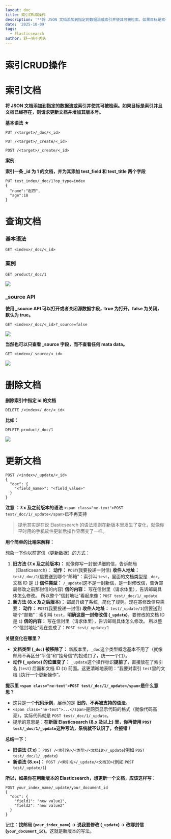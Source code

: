 ```yaml
---
layout: doc
title: 索引CRUD操作
description: '**将 JSON 文档添加到指定的数据流或索引并使其可被检索。如果目标是索引并且文档已经存在，则请求更新文档并增加其版本号。**'
date: '2025-10-09'
tags:
  - Elasticsearch
author: 舒一笑不秃头
---
```

# 索引CRUD操作

# **索引文档**

**将 JSON 文档添加到指定的数据流或索引并使其可被检索。如果目标是索引并且文档已经存在，则请求更新文档并增加其版本号。**

**基本语法** ★

```
PUT /<target>/_doc/<_id>

PUT /<target>/_create/<_id>

POST /<target>/_create/<_id>
```

**案例**

**索引一条 _id 为 1 的文档，并为其添加 test_field 和 test_title 两个字段**

```
PUT test_index/_doc/1?op_type=index
{
  "name":"赵四",
  "age":18
}
```

# 查询文档

### 基本语法

```
GET <index>/_doc/<_id>
```

### 案例

```
GET product/_doc/1
```

![](https://shuyixiao.oss-cn-hangzhou.aliyuncs.com/image-20251007210500788.png)

### _source API

**使用 _source API 可以打开或者关闭源数据字段，true 为打开，false 为关闭，默认为 true。**

```
GET <index>/_doc/<_id>?_source=false
```

![](https://shuyixiao.oss-cn-hangzhou.aliyuncs.com/image-20251007210545471.png)

**当然也可以只查看 _source 字段，而不查看任何 mata data。**

```
GET <index>/_source/<_id>
```

![](https://shuyixiao.oss-cn-hangzhou.aliyuncs.com/image-20251007210612075.png)

# 删除文档

**删除索引中指定 id 的文档**

```
DELETE /<index>/_doc/<_id>
```

**比如：**

```
DELETE product/_doc/1
```

![](https://shuyixiao.oss-cn-hangzhou.aliyuncs.com/image-20251007210645516.png)

# 更新文档

```
POST /<index>/_update/<_id>
{
  "doc": {
    "<field_name>": "<field_value>"
  }
}
```

**注意** **：7.x 及之前版本的语法** `<span class="ne-text">POST test/_doc/1/_update</span>`已不再支持

> 提示其实是在说 Elasticsearch 的语法规则在新版本里发生了变化，就像你平时用的手机软件更新后操作界面变了一样。

**用个简单的比喻来解释：**

想象一下你以前寄信（更新数据）的方式：

1. **旧方法 (7.x 及之前版本)：** 就像你写一封很详细的信，告诉邮局（Elasticsearch）： **动作：** `POST`(我要投递一封信) **收件人地址：** `test/_doc/1`(信要送到哪个“邮箱”：索引叫 `test`，里面的文档类型是 `_doc`，文档 ID 是 `1`) **信件类型：** `/_update`(这不是一封新信，是一封修改信，告诉邮局修改之前那封信的内容) **信的内容：** 写在信封里（请求体里），告诉邮局具体怎么修改。 所以整个“信封地址”看起来像：`POST test/_doc/1/_update`
2. **新方法 (8.x 及之后版本)：** 邮局升级了系统，简化了规则。现在寄修改信只需要： **动作：** `POST`(我要投递一封信) **收件人地址：** `test/_update/1`(信要送到哪个“邮箱”：索引叫 `test`，**明确这是一封修改信 (`_update`)**，要修改的文档 ID 是 `1`) **信的内容：** 写在信封里（请求体里），告诉邮局具体怎么修改。 所以整个“信封地址”现在变成了：`POST test/_update/1`

**关键变化在哪里？**

- **文档类型 (`_doc`) 被移除了：** 新版本里，`_doc`这个类型概念基本不用了（就像邮局不再区分“平信”和“挂号信”的投递口了，统一一个口）。
- **动作 (`_update`) 的位置变了：** `_update`这个操作标识**提前了**，直接放在了索引名 (`test`) 后面和文档 ID (`1`) 前面。这更清晰地表明：“我要对索引 `test`里的文档 `1`执行一个更新操作”。

**提示里 `<span class="ne-text">POST test/_doc/1/_update</span>`是什么意思？**

- 这只是一个**代码示例**，展示的是 **旧的、不再被支持的语法**。
- `<span class="ne-text">...</span>`是网页显示代码的格式（就像代码高亮），实际代码就是 `POST test/_doc/1/_update`。
- 提示的意思是：**在新版 Elasticsearch (8.x 及以上) 里，你再使用 `POST test/_doc/1/_update`这种写法，系统就不认识了，会报错！**

**总结一下：**

- **旧语法 (7.x)：** `POST /<索引名>/<类型>/<文档ID>/_update`(例如 `POST test/_doc/1/_update`)
- **新语法 (8.x+)：** `POST /<索引名>/_update/<文档ID>`(例如 `POST test/_update/1`)

**所以，如果你在用新版本的 Elasticsearch，想更新一个文档，应该这样写：**

```
POST your_index_name/_update/your_document_id
{
  "doc": {
    "field1": "new value1",
    "field2": "new value2"
  }
}
```

记住：**找邮局 (`your_index_name`) -> 说我要修改 (`_update`) -> 改哪封信 (`your_document_id`)**。这就是新版本的写法。
